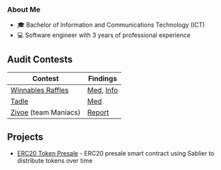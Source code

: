 ###  About Me 
 - 🎓 Bachelor of Information and Communications Technology (ICT)
 - 💻 Software engineer with 3 years of professional experience

## Audit Contests
| Contest |Findings |
|---------|--------|
|[Winnables Raffles](https://audits.sherlock.xyz/contests/516?filter=questions) | [Med](https://github.com/sherlock-audit/2024-08-winnables-raffles-judging/issues/104), [Info](https://github.com/sherlock-audit/2024-08-winnables-raffles-judging/issues/156)    |
|[Tadle](https://codehawks.cyfrin.io/c/2024-08-tadle) | [Med](https://codehawks.cyfrin.io/c/2024-08-tadle/s/63)|
|[Zivoe](https://audits.sherlock.xyz/contests/280) (team Maniacs)| [Report](./reports/contests/team/03-2024-zivoe.md)


## Projects
- [ERC20 Token Presale](https://github.com/boringslav/ERC20-Presale) - ERC20 presale smart contract using Sablier to distribute tokens over time
